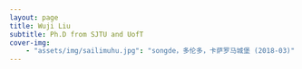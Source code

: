 ```yaml
---
layout: page
title: Wuji Liu
subtitle: Ph.D from SJTU and UofT
cover-img:
    - "assets/img/sailimuhu.jpg": "songde，多伦多，卡萨罗马城堡 (2018-03)" 
---
```

